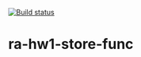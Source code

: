 [![Build status](https://ci.appveyor.com/api/projects/status/qa2w940nuqa3gymf/branch/main?svg=true)](https://ci.appveyor.com/project/Antis85/ra-hw1-store-func/branch/main)


# ra-hw1-store-func